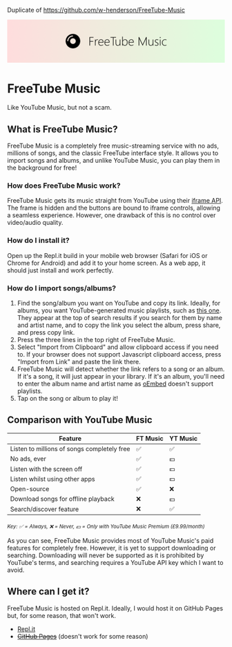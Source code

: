 Duplicate of https://github.com/w-henderson/FreeTube-Music

![FreeTube Music Banner](images/banner.png)

# FreeTube Music
Like YouTube Music, but not a scam.
## What is FreeTube Music?
FreeTube Music is a completely free music-streaming service with no ads, millions of songs, and the classic FreeTube interface style. It allows you to import songs and albums, and unlike YouTube Music, you can play them in the background for free!
### How does FreeTube Music work?
FreeTube Music gets its music straight from YouTube using their [iframe API](https://developers.google.com/youtube/iframe_api_reference). The frame is hidden and the buttons are bound to iframe controls, allowing a seamless experience. However, one drawback of this is no control over video/audio quality.
### How do I install it?
Open up the Repl.it build in your mobile web browser (Safari for iOS or Chrome for Android) and add it to your home screen. As a web app, it should just install and work perfectly.
### How do I import songs/albums?
1. Find the song/album you want on YouTube and copy its link. Ideally, for albums, you want YouTube-generated music playlists, such as [this one](https://www.youtube.com/playlist?list=OLAK5uy_n0pnz1aCczxQ28LG8PqxAXCpRbXGLu_tM). They appear at the top of search results if you search for them by name and artist name, and to copy the link you select the album, press share, and press copy link.
2. Press the three lines in the top right of FreeTube Music.
3. Select "Import from Clipboard" and allow clipboard access if you need to. If your browser does not support Javascript clipboard access, press "Import from Link" and paste the link there.
4. FreeTube Music will detect whether the link refers to a song or an album. If it's a song, it will just appear in your library. If it's an album, you'll need to enter the album name and artist name as [oEmbed](https://oembed.com/) doesn't support playlists.
5. Tap on the song or album to play it!

## Comparison with YouTube Music
| Feature | FT Music | YT Music |
| --- | --- | --- |
| Listen to millions of songs completely free | ✅ | ✅ |
| No ads, ever | ✅ | 💵 |
| Listen with the screen off | ✅ | 💵 |
| Listen whilst using other apps | ✅ | 💵 |
| Open-source | ✅ | ❌ |
| Download songs for offline playback | ❌ | 💵 |
| Search/discover feature | ❌ | ✅ |

<sub><i>Key: ✅ = Always, ❌ = Never, 💵 = Only with YouTube Music Premium (£9.99/month)</i><sub>

As you can see, FreeTube Music provides most of YouTube Music's paid features for completely free. However, it is yet to support downloading or searching. Downloading will never be supported as it is prohibited by YouTube's terms, and searching requires a YouTube API key which I want to avoid.

## Where can I get it?
FreeTube Music is hosted on Repl.it. Ideally, I would host it on GitHub Pages but, for some reason, that won't work.

- [Repl.it](https://FreeTube-Music.cooltomato.repl.co)
- ~~[GitHub Pages](http://w-henderson.github.io/FreeTube-Music)~~ (doesn't work for some reason)

